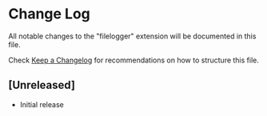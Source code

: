# Change Log

All notable changes to the "filelogger" extension will be documented in this file.

Check [Keep a Changelog](http://keepachangelog.com/) for recommendations on how to structure this file.

## [Unreleased]

- Initial release